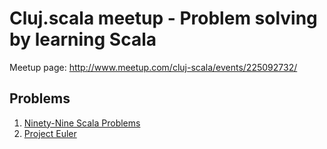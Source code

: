 # Cluj.scala meetup - Problem solving by learning Scala

Meetup page: http://www.meetup.com/cluj-scala/events/225092732/

## Problems

1. [Ninety-Nine Scala Problems](http://aperiodic.net/phil/scala/s-99/)
2. [Project Euler](https://projecteuler.net/archives)

